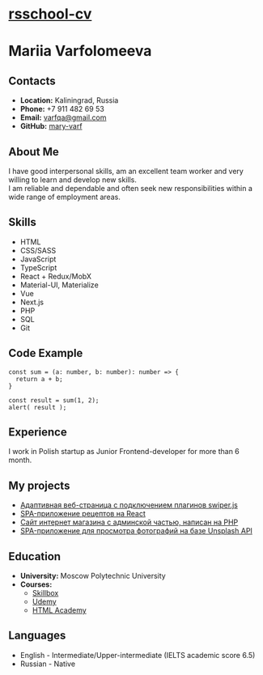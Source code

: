 # __[rsschool-cv](https://mary-varf.github.io/rsschool-cv/cv)__

# __Mariia Varfolomeeva__

## __Contacts__
- __Location:__ Kaliningrad, Russia
- __Phone:__ +7 911 482 69 53
- __Email:__ varfqa@gmail.com
- __GitHub:__ [mary-varf](https://github.com/mary-varf)

## __About Me__
I have good interpersonal skills, am an excellent team worker and very willing to learn and develop new skills.\
I am reliable and dependable and often seek new responsibilities within a wide range of employment areas. 

## __Skills__
- HTML
- CSS/SASS
- JavaScript
- TypeScript
- React + Redux/MobX
- Material-UI, Materialize
- Vue
- Next.js
- PHP
- SQL
- Git

## __Code Example__
```
const sum = (a: number, b: number): number => {
  return a + b;
}

const result = sum(1, 2);
alert( result );
```

## __Experience__
I work in Polish startup as Junior Frontend-developer for more than 6 month.

## __My projects__
- [Адаптивная веб-страница с подключением плагинов swiper.js](https://github.com/Mary-Varf/Landing-page-webdev)
- [SPA-приложение рецептов на React](https://github.com/Mary-Varf/recipes-app)
- [Сайт интернет магазина с админской частью, написан на PHP](https://github.com/Mary-Varf/shop-PHP)
- [SPA-приложение для просмотра фотографий на базе Unsplash API](https://github.com/Mary-Varf/Photo_Search_App)

## __Education__ 
- __University:__ Moscow Polytechnic University
- __Courses:__
  - [Skillbox](https://skillbox.ru/course/frontend-pro/)
  - [Udemy](https://www.udemy.com/)
  - [HTML Academy](https://www.htmlacademy.ru)

## __Languages__

* English - Intermediate/Upper-intermediate (IELTS academic score 6.5)
* Russian - Native
